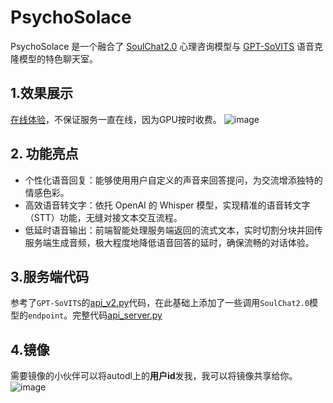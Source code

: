 # PsychoSolace
PsychoSolace 是一个融合了 [SoulChat2.0](https://github.com/scutcyr/SoulChat2.0) 心理咨询模型与 [GPT-SoVITS](https://github.com/RVC-Boss/GPT-SoVITS) 语音克隆模型的特色聊天室。
## 1.效果展示
[在线体验](https://reader.guru/chat)，不保证服务一直在线，因为GPU按时收费。
![image](https://github.com/user-attachments/assets/6c63f68c-e6e9-4019-afe2-69e2a7c01af5)


## 2. 功能亮点
* 个性化语音回复：能够使用用户自定义的声音来回答提问，为交流增添独特的情感色彩。
* 高效语音转文字：依托 OpenAI 的 Whisper 模型，实现精准的语音转文字（STT）功能，无缝对接文本交互流程。
* 低延时语音输出：前端智能处理服务端返回的流式文本，实时切割分块并回传服务端生成音频，极大程度地降低语音回答的延时，确保流畅的对话体验。

## 3.服务端代码
参考了`GPT-SoVITS`的[api_v2.py](https://github.com/RVC-Boss/GPT-SoVITS/blob/main/api_v2.py)代码，在此基础上添加了一些调用`SoulChat2.0`模型的`endpoint`。完整代码[api_server.py](https://github.com/hu-ke/PsychoSolace/blob/main/SoulChat/api_server.py)

## 4.镜像
需要镜像的小伙伴可以将autodl上的**用户id**发我，我可以将镜像共享给你。
![image](https://github.com/user-attachments/assets/31b27da1-9ea7-42ab-b662-f2326e234097)

